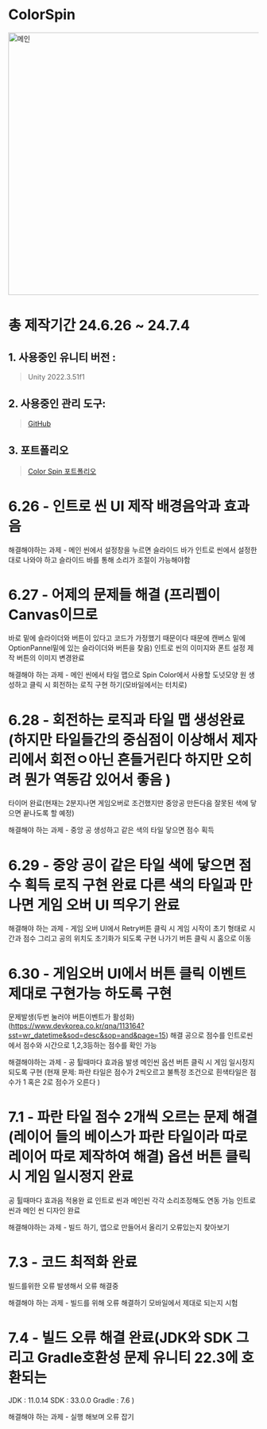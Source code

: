 # ColorSpin

<img width="528" alt="메인" src="https://github.com/Jocastle98/ColorSpin/assets/105643174/4c7438f5-58c1-4a62-84c2-a436902ba31c">

# 총 제작기간 24.6.26 ~ 24.7.4 

## 1. 사용중인 유니티 버전 : 
> Unity 2022.3.51f1
## 2. 사용중인 관리 도구: 
> [GitHub](https://github.com/Jocastle98/ColorSpin)
## 3. 포트폴리오 
> [Color Spin 포트폴리오](https://roan-bearskin-e68.notion.site/Color-Spin-083db8b5622f4feaa67521e7d34e3ce6)


# 6.26 - 인트로 씬 UI 제작 배경음악과 효과음 

해결해야하는 과제 - 메인 씬에서 설정창을 누르면 
슬라이드 바가 인트로 씬에서 설정한대로 나와야 하고 슬라이드 바를 통해 소리가 조절이 가능해야함

# 6.27 - 어제의 문제들 해결 (프리펩이 Canvas이므로 
바로 밑에 슬라이더와 버튼이 있다고 코드가 가정했기 때문이다 때문에 캔버스 밑에 OptionPannel밑에 있는 슬라이더와 버튼을 찾음)
인트로 씬의 이미지와 폰트 설정 제작 버튼의 이미지 변경완료

해결해야 하는 과제 - 메인 씬에서 타일 맵으로 Spin Color에서 사용할 도넛모양 원 생성하고 클릭 시 
회전하는 로직 구현 하기(모바일에서는 터치로)

# 6.28 - 회전하는 로직과 타일 맵 생성완료(하지만 타일들간의 중심점이 이상해서 제자리에서 회전ㅇ아닌 흔들거린다 하지만 오히려 뭔가 역동감 있어서 좋음 )
타이머 완료(현재는 2분지나면 게임오버로 조건했지만 중앙공 만든다음 잘못된 색에 닿으면 끝나도록 할 예정)

해결해야 하는 과제 - 중앙 공 생성하고 같은 색의 타일 닿으면 점수 획득

# 6.29 - 중앙 공이 같은 타일 색에 닿으면 점수 획득 로직 구현 완료 다른 색의 타일과 만나면 게임 오버 UI 띄우기 완료 

해결해야 하는 과제 - 게임 오버 UI에서 Retry버튼 클릭 시 게임 시작이 초기 형태로 시간과 점수 그리고 공의 위치도 초기화가 되도록 구현
나가기 버튼 클릭 시 홈으로 이동

# 6.30 - 게임오버 UI에서 버튼 클릭 이벤트 제대로 구현가능 하도록 구현
문제발생(두번 눌러야 버튼이벤트가 활성화)(https://www.devkorea.co.kr/qna/113164?sst=wr_datetime&sod=desc&sop=and&page=15)
해결
공으로 점수를 인트로씬에서 점수와 시간으로 1,2,3등하는 점수를 확인 가능

해결해야하는 과제 - 공 튈때마다 효과음 발생
메인씬 옵션 버튼 클릭 시 게임 일시정지 되도록 구현
(현재 문제: 파란 타일은 점수가 2씩오르고 불특정 조건으로 흰색타일은 점수가 1 혹은 2로 점수가 오른다 )

# 7.1 - 파란 타일 점수 2개씩 오르는 문제 해결(레이어 들의 베이스가 파란 타일이라 따로 레이어 따로 제작하여 해결) 옵션 버튼 클릭 시 게임 일시정지 완료
공 튈때마다 효과음 적용완 료 인트로 씬과 메인씬 각각 소리조정해도 연동 가능
인트로씬과 메인 씬 디자인 완료

해결해야하는 과제 - 빌드 하기, 앱으로 만들어서 올리기
오류있는지 찾아보기  

# 7.3 - 코드 최적화 완료 
빌드를위한 오류 발생해서 오류 해결중

해결해야 하는 과제 - 빌드를 위해 오류 해결하기
모바일에서 제대로 되는지 시험

# 7.4 - 빌드 오류 해결 완료(JDK와 SDK 그리고 Gradle호환성 문제 유니티 22.3에 호환되는 
JDK : 11.0.14
SDK : 33.0.0
Gradle : 7.6
) 

해결해야 하는 과제 - 실행 해보며 오류 잡기
